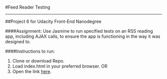 #Feed Reader Testing
___
##Project 6 for Udacity Front-End Nanodegree

####Assignment:
Use Jasmine to run specified tests on an RSS reading app, including AJAX calls, to ensure the app is functioning in the way it was designed to.

####Instructions to run:
1. Clone or download Repo.
2. Load index.html in your preferred browser.
OR
1. Open the link [here]().